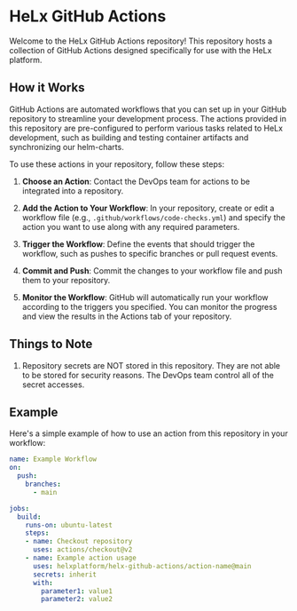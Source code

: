 # HeLx GitHub Actions

Welcome to the HeLx GitHub Actions repository! This repository hosts a collection of GitHub Actions designed specifically for use with the HeLx platform.

## How it Works

GitHub Actions are automated workflows that you can set up in your GitHub repository to streamline your development process. The actions provided in this repository are pre-configured to perform various tasks related to HeLx development, such as building and testing container artifacts and synchronizing our helm-charts.

To use these actions in your repository, follow these steps:

1. **Choose an Action**: Contact the DevOps team for actions to be integrated into a repository.

2. **Add the Action to Your Workflow**: In your repository, create or edit a workflow file (e.g., `.github/workflows/code-checks.yml`) and specify the action you want to use along with any required parameters.

3. **Trigger the Workflow**: Define the events that should trigger the workflow, such as pushes to specific branches or pull request events.

4. **Commit and Push**: Commit the changes to your workflow file and push them to your repository.

5. **Monitor the Workflow**: GitHub will automatically run your workflow according to the triggers you specified. You can monitor the progress and view the results in the Actions tab of your repository.

## Things to Note
1. Repository secrets are NOT stored in this repository. They are not able to be stored for security reasons. The DevOps team control all of the secret accesses. 

## Example

Here's a simple example of how to use an action from this repository in your workflow:
```yaml
name: Example Workflow
on:
  push:
    branches:
      - main

jobs:
  build:
    runs-on: ubuntu-latest
    steps:
    - name: Checkout repository
      uses: actions/checkout@v2
    - name: Example action usage
      uses: helxplatform/helx-github-actions/action-name@main
      secrets: inherit
      with:
        parameter1: value1
        parameter2: value2
```
